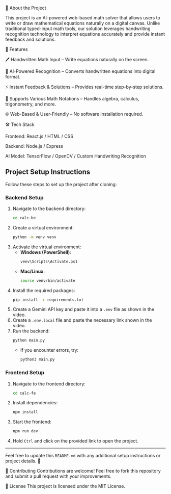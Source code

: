 📌 About the Project

This project is an AI-powered web-based math solver that allows users to write or draw mathematical equations naturally on a digital canvas. Unlike traditional typed-input math tools, our solution leverages handwriting recognition technology to interpret equations accurately and provide instant feedback and solutions. 


🚀 Features

🖊 Handwritten Math Input – Write equations naturally on the screen.

🤖 AI-Powered Recognition – Converts handwritten equations into digital format.

⚡ Instant Feedback & Solutions – Provides real-time step-by-step solutions.

🔣 Supports Various Math Notations – Handles algebra, calculus, trigonometry, and more.

🌐 Web-Based & User-Friendly – No software installation required.



🛠 Tech Stack

Frontend: React.js / HTML / CSS

Backend: Node.js / Express

AI Model: TensorFlow / OpenCV / Custom Handwriting Recognition




## Project Setup Instructions

Follow these steps to set up the project after cloning:

### Backend Setup

1. Navigate to the backend directory:
   ```sh
   cd calc-be
   ```
2. Create a virtual environment:
   ```sh
   python -m venv venv
   ```
3. Activate the virtual environment:
   - **Windows (PowerShell)**:
     ```sh
     venv\Scripts\Activate.ps1
     ```
   - **Mac/Linux**:
     ```sh
     source venv/bin/activate
     ```
4. Install the required packages:
   ```sh
   pip install -r requirements.txt
   ```
5. Create a Gemini API key and paste it into a `.env` file as shown in the video.
6. Create a `.env.local` file and paste the necessary link shown in the video.
7. Run the backend:
   ```sh
   python main.py
   ```
   - If you encounter errors, try:
     ```sh
     python3 main.py
     ```

### Frontend Setup

1. Navigate to the frontend directory:
   ```sh
   cd calc-fe
   ```
2. Install dependencies:
   ```sh
   npm install
   ```
3. Start the frontend:
   ```sh
   npm run dev
   ```
4. Hold `Ctrl` and click on the provided link to open the project.

---

Feel free to update this `README.md` with any additional setup instructions or project details. 🚀



📌 Contributing
Contributions are welcome! Feel free to fork this repository and submit a pull request with your improvements.

📄 License
This project is licensed under the MIT License.

